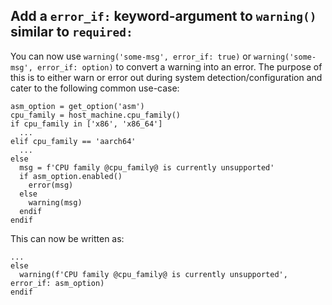 ## Add a `error_if:` keyword-argument to `warning()` similar to `required:`

You can now use `warning('some-msg', error_if: true)` or `warning('some-msg',
error_if: option)` to convert a warning into an error. The purpose of this is to
either warn or error out during system detection/configuration and cater to the
following common use-case:

```meson
asm_option = get_option('asm')
cpu_family = host_machine.cpu_family()
if cpu_family in ['x86', 'x86_64']
  ...
elif cpu_family == 'aarch64'
  ...
else
  msg = f'CPU family @cpu_family@ is currently unsupported'
  if asm_option.enabled()
    error(msg)
  else
    warning(msg)
  endif
endif
```

This can now be written as:

```meson
...
else
  warning(f'CPU family @cpu_family@ is currently unsupported', error_if: asm_option)
endif
```
